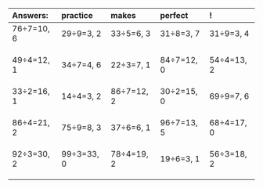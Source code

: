 | Answers: | practice | makes | perfect | ! |
| :--- | :--- | :--- | :--- | :--- |
| 76÷7=10, 6 | 29÷9=3, 2 | 33÷5=6, 3 | 31÷8=3, 7 | 31÷9=3, 4 | 
|   |   |   |   |   | 
|   |   |   |   |   | 
|   |   |   |   |   | 
| 49÷4=12, 1 | 34÷7=4, 6 | 22÷3=7, 1 | 84÷7=12, 0 | 54÷4=13, 2 | 
|   |   |   |   |   | 
|   |   |   |   |   | 
|   |   |   |   |   | 
| 33÷2=16, 1 | 14÷4=3, 2 | 86÷7=12, 2 | 30÷2=15, 0 | 69÷9=7, 6 | 
|   |   |   |   |   | 
|   |   |   |   |   | 
|   |   |   |   |   | 
| 86÷4=21, 2 | 75÷9=8, 3 | 37÷6=6, 1 | 96÷7=13, 5 | 68÷4=17, 0 | 
|   |   |   |   |   | 
|   |   |   |   |   | 
|   |   |   |   |   | 
| 92÷3=30, 2 | 99÷3=33, 0 | 78÷4=19, 2 | 19÷6=3, 1 | 56÷3=18, 2 | 
|   |   |   |   |   | 
|   |   |   |   |   | 
|   |   |   |   |   | 
